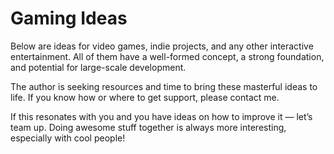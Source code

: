 # Gaming Ideas

Below are ideas for video games, indie projects, and any other interactive entertainment. All of them have a well-formed concept, a strong foundation, and potential for large-scale development.

The author is seeking resources and time to bring these masterful ideas to life. If you know how or where to get support, please contact me.

If this resonates with you and you have ideas on how to improve it — let’s team up. Doing awesome stuff together is always more interesting, especially with cool people!